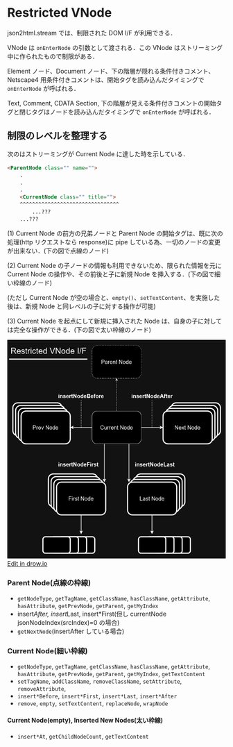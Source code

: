 # Restricted VNode

json2html.stream では、制限された DOM I/F が利用できる．

VNode は `onEnterNode` の引数として渡される．この VNode はストリーミング中に作られたもので制限がある．

Element ノード、Document ノード、下の階層が隠れる条件付きコメント、Netscape4 用条件付きコメントは、開始タグを読み込んだタイミングで `onEnterNode` が呼ばれる．

Text, Comment, CDATA Section, 下の階層が見える条件付きコメントの開始タグと閉じタグはノードを読み込んだタイミングで `onEnterNode` が呼ばれる．

## 制限のレベルを整理する

次のはストリーミングが Current Node に達した時を示している．

~~~html
<ParentNode class="" name="">
    .
    .
    .
    <CurrentNode class="" title="">
    ^^^^^^^^^^^^^^^^^^^^^^^^^^^^^^^^
        ...???
    ...???
~~~

(1) Current Node の前方の兄弟ノードと Parent Node の開始タグは、既に次の処理(http リクエストなら response)に pipe している為、一切のノードの変更が出来ない．(下の図で点線のノード)

(2) Current Node の子ノードの情報も利用できないため、限られた情報を元に Current Node の操作や、その前後と子に新規 Node を挿入する．(下の図で細い枠線のノード)

(ただし Current Node が空の場合と、`empty()`、`setTextContent`、を実施した後は、新規 Node と同レベルの子に対する操作が可能)

(3) Current Node を起点にして新規に挿入された Node は、自身の子に対しては完全な操作ができる．(下の図で太い枠線のノード)

![](restricted-vdom-if.drawio.png)[Edit in drow.io](https://viewer.diagrams.net/?tags=%7B%7D&lightbox=1&highlight=0000ff&edit=_blank&layers=1&nav=1&title=%E5%90%8D%E7%A7%B0%E6%9C%AA%E8%A8%AD%E5%AE%9A%E3%83%95%E3%82%A1%E3%82%A4%E3%83%AB.drawio#R%3Cmxfile%3E%3Cdiagram%20name%3D%22%E3%83%9A%E3%83%BC%E3%82%B81%22%20id%3D%22_k6ujMt9y4ZIIED2RnfB%22%3E7Vxbj9o4FP41PLaKLwnwOJ122kptRTur3e1jRAxEDTEyZoD99esQ52aHTohysVFfRvFJ7MTf%2BY7PxWYm6HF7%2Bsj83eYrDUg0gU5wmqD3EwhdNBd%2FE8E5FUw9nArWLAxSESgEz%2BF%2FRAodKT2EAdlXHuSURjzcVYVLGsdkySsynzF6rD62olH1rTt%2FTTTB89KPdOk%2FYcA3qXTmOIX8EwnXG67c2PrZs1Kw3%2FgBPZZE6MMEPTJKeXq1PT2SKIEugyXt93Tlbv5djMS8SYfv3pttsIsWLxQtHoh3%2FvjXj19vkFTGix8d5ITl1%2FJzhgCjhzggyShggt4dNyEnzzt%2Fmdw9CpUL2YZvI3l7zxn9lSOFhUS%2BgDBOTlc%2FHeSACB4RuiWcncUjGYmmEsOMQxmmx0IjIAN%2BU9KGJ2W%2BJME6H7oASlxIrG7BDVmBGzYON2gFbsA03IBrA26wChtENbDNamADsDfcrFjfkIIbHh83K9Y3ZXmD7vi4OTbg5jnGGercBtzcuXGGOrMCt5l5htorbqAjv6DEIXl8MR5uevz2eGCX%2BUDnm8j9NBTF7HkVKj8K17G4XopehAlBglEoMq4HeWMbBkHSvRbzQiuOaK1ozGXOCJ2OQFe98bwGdFwDen9Bc8dcDfz9Jn%2B2D5qOzlI96lv4d03SugV1UI42yE9IHDwkBZkE1cjf78NlFfIqaOQU8n%2BT67eubP0s3Xl%2FKjfOWSMWUyl1Spo%2F5eiXRtHt0sr66Yt3jYmQQCsUKdoSs6UHtiSvux3uszXhr5m8rv2Set0a7WYyRiKfhy%2FVz61TuXzDgoYX28jI5VXJlZMtGyKdpuwFSyUnZSCsLgwzZaAUB22gCwPzabcnpderk%2B%2BpuGWAk59quH1LFkgjFs9hAvvRfT7oN0DtCjfjqAv0AHXByMsdc1ddPsanboNlt2UsUI4E8rjglVggd%2F6lXo1jATiO%2BwdXVD6Q%2F0cd%2BX%2Bk5v0D%2B3%2BgO7KOmAjaMNGxkIneHyJ2QUQrynRYcSW4zpUM7M6tqAtjJWFyndGBywY2HDglgMw3XkcEzorAGytbX%2B74NbcMpxJwX%2Fz9PWeNmtmPXoWDVmzbAtc4PwOtOCcADPQzVhxMAVPz%2FIwVxUkwM8%2FP6EndU8ju2tFAxzhH0yChabvfA8sbPlmiXZ9a958im5L6YjVjbZz6um69BQ%2BU%2BsIGGZzRTBmLARhXFYfaMkAdaGgGIDsyKsXTjX%2FmF1kRWqmHfg3AzY7Iam4cbg2q5Qbg5hmHmxXFXYCMw63HyMCQEBIatX2S1%2FdvjSDUPeYpGDaCyFIbW5kyFgFcOH9bjf083JIC%2BlCDk0API38QoZNwyYVaofN3mv07n8XoTxo9rlcBIrLindUAUEfnO5WDczXlqvycxyBrNYY3WWBMY%2FI787vm4cw1Ja%2FK%2FbYL6Rz9dpy%2BTUjfHgjjveBpYjrpZk1js%2BmseCZfBmqKaR0YkrpRhmt%2BsgPrwh71qEF3pqRvNRRKeEdWlI1Sw%2BxXDWoBHtRs%2BQysBj27LtQgC8p3pwXPOGPQc%2FVCCw%2BrBNS70wJGxtnCbefkpHev%2FEbieqTd8jcZTQOCBmfY0hV3rMhBTZ6QWn5te4gNq3zoO3q4bc%2FHKJaYk4G1Vr8%2BFOyskC%2BaxT%2BiSR8v%2FpkP%2BvA%2F%3C%2Fdiagram%3E%3C%2Fmxfile%3E)

### Parent Node(点線の枠線)

* `getNodeType`, `getTagName`, `getClassName`, `hasClassName`, `getAttribute`, `hasAttribute`, `getPrevNode`, `getParent`, `getMyIndex`
* insert*After, insert*Last, insert*First(但し currentNode jsonNodeIndex(srcIndex)=0 の場合)
* `getNextNode`(insertAfter している場合)

### Current Node(細い枠線)

* `getNodeType`, `getTagName`, `getClassName`, `hasClassName`, `getAttribute`, `hasAttribute`, `getPrevNode`, `getParent`, `getMyIndex`, `getTextContent`
* `setTagName`, `addClassName`, `removeClassName`, `setAttribute`, `removeAttribute`,  
* `insert*Before`, `insert*First`, `insert*Last`, `insert*After`
* `remove`, `empty`, `setTextContent`, `replaceNode`, `wrapNode`

#### Current Node(empty), Inserted New Nodes(太い枠線)

* `insert*At`, `getChildNodeCount`, `getTextContent`
